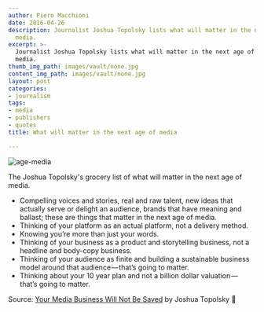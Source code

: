 ```yaml
---
author: Piero Macchioni
date: 2016-04-26
description: Journalist Joshua Topolsky lists what will matter in the next age of
  media.
excerpt: >-
  Journalist Joshua Topolsky lists what will matter in the next age of
  media.
thumb_img_path: images/vault/none.jpg
content_img_path: images/vault/none.jpg
layout: post
categories:
- journalism
tags:
- media
- publishers
- quotes
title: What will matter in the next age of media

---
```

![age-media](https://media4.giphy.com/media/aeoKfl3h5yH84/200_s.gif)

The Joshua Topolsky's grocery list of what will matter in the next age of media.

- Compelling voices and stories, real and raw talent, new ideas that actually serve or delight an audience, brands that have meaning and ballast; these are things that matter in the next age of media. 
- Thinking of your platform as an actual platform, not a delivery method. 
- Knowing you’re more than just your words. 
- Thinking of your business as a product and storytelling business, not a headline and body-copy business. 
- Thinking of your audience as finite and building a sustainable business model around that audience — that’s going to matter. 
- Thinking about your 10 year plan and not a billion dollar valuation — that’s going to matter.

Source: [Your Media Business Will Not Be Saved](https://medium.com/@joshuatopolsky/your-media-business-will-not-be-saved-1b0716b5010c?source=userActivityShare-dabbf09aad64-1461629341) by Joshua Topolsky  👾
